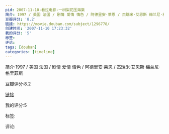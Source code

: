 ```yaml
---
pid: 2007-11-10-看过电影-一树梨花压海棠
简介: 1997 / 美国 法国 / 剧情 爱情 情色 / 阿德里安·莱恩 / 杰瑞米·艾恩斯 梅兰尼·格里菲斯
豆瓣评分: '8.2'
链接: https://movie.douban.com/subject/1296778/
创建时间: '2007-11-10 17:23:32'
我的评分: '5'
标签:
评论:
tags: [douban]
categories: [timeline]
---
```

简介:1997 / 美国 法国 / 剧情 爱情 情色 / 阿德里安·莱恩 / 杰瑞米·艾恩斯 梅兰尼·格里菲斯

豆瓣评分:8.2

[链接](https://movie.douban.com/subject/1296778/)

我的评分:5

标签:

评论:

